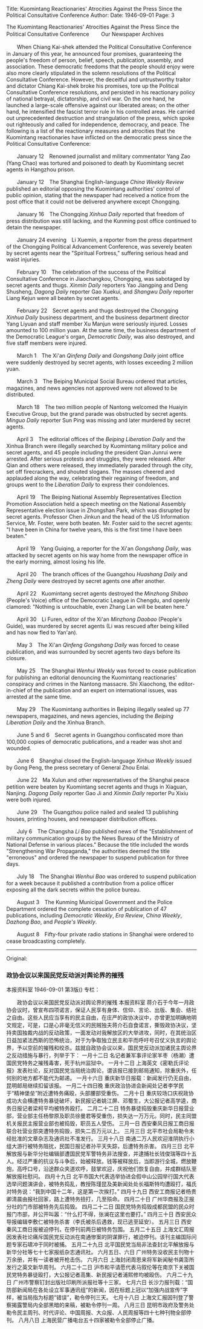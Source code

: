 Title: Kuomintang Reactionaries' Atrocities Against the Press Since the Political Consultative Conference
Author: 
Date: 1946-09-01
Page: 3

The Kuomintang Reactionaries' Atrocities Against the Press Since the Political Consultative Conference
　　Our Newspaper Archives

　　When Chiang Kai-shek attended the Political Consultative Conference in January of this year, he announced four promises, guaranteeing the people's freedom of person, belief, speech, publication, assembly, and association. These democratic freedoms that the people should enjoy were also more clearly stipulated in the solemn resolutions of the Political Consultative Conference. However, the deceitful and untrustworthy traitor and dictator Chiang Kai-shek broke his promises, tore up the Political Consultative Conference resolutions, and persisted in his reactionary policy of national betrayal, dictatorship, and civil war. On the one hand, he launched a large-scale offensive against our liberated areas; on the other hand, he intensified the fascist terror rule in his controlled areas. He carried out unprecedented destruction and strangulation of the press, which spoke out righteously and called for independence, democracy, and peace. The following is a list of the reactionary measures and atrocities that the Kuomintang reactionaries have inflicted on the democratic press since the Political Consultative Conference:

　　January 12　Renowned journalist and military commentator Yang Zao (Yang Chao) was tortured and poisoned to death by Kuomintang secret agents in Hangzhou prison.

　　January 12　The Shanghai English-language *China Weekly Review* published an editorial opposing the Kuomintang authorities' control of public opinion, stating that the newspaper had received a notice from the post office that it could not be delivered anywhere except Chongqing.

　　January 16　The Chongqing *Xinhua Daily* reported that freedom of press distribution was still lacking, and the Kunming post office continued to detain the newspaper.

　　January 24 evening　Li Xuemin, a reporter from the press department of the Chongqing Political Advancement Conference, was severely beaten by secret agents near the "Spiritual Fortress," suffering serious head and waist injuries.

　　February 10　The celebration of the success of the Political Consultative Conference in Jiaochangkou, Chongqing, was sabotaged by secret agents and thugs. *Xinmin Daily* reporters Yao Jiangping and Deng Shusheng, *Dagong Daily* reporter Gao Xuekui, and *Shangwu Daily* reporter Liang Kejun were all beaten by secret agents.

　　February 22　Secret agents and thugs destroyed the Chongqing *Xinhua Daily* business department, and the business department director Yang Liyuan and staff member Xu Manjun were seriously injured. Losses amounted to 100 million yuan. At the same time, the business department of the Democratic League's organ, *Democratic Daily*, was also destroyed, and five staff members were injured.

　　March 1　The Xi'an *Qinfeng Daily* and *Gongshang Daily* joint office were suddenly destroyed by secret agents, with losses exceeding 2 million yuan.

　　March 3　The Beiping Municipal Social Bureau ordered that articles, magazines, and news agencies not approved were not allowed to be distributed.

　　March 18　The two million people of Nantong welcomed the Huaiyin Executive Group, but the grand parade was obstructed by secret agents. *Minguo Daily* reporter Sun Ping was missing and later murdered by secret agents.

　　April 3　The editorial offices of the *Beiping Liberation Daily* and the Xinhua Branch were illegally searched by Kuomintang military police and secret agents, and 45 people including the president Qian Junrui were arrested. After serious protests and struggles, they were released. After Qian and others were released, they immediately paraded through the city, set off firecrackers, and shouted slogans. The masses cheered and applauded along the way, celebrating their regaining of freedom, and groups went to the *Liberation Daily* to express their condolences.

　　April 19　The Beiping National Assembly Representatives Election Promotion Association held a speech meeting on the National Assembly Representative election issue in Zhongshan Park, which was disrupted by secret agents. Professor Chen Jinkun and the head of the US Information Service, Mr. Foster, were both beaten. Mr. Foster said to the secret agents: "I have been in China for twelve years, this is the first time I have been beaten."

　　April 19　Yang Guiqing, a reporter for the Xi'an *Gongshang Daily*, was attacked by secret agents on his way home from the newspaper office in the early morning, almost losing his life.

　　April 20　The branch offices of the Guangzhou *Huashang Daily* and *Zheng Daily* were destroyed by secret agents one after another.

　　April 22　Kuomintang secret agents destroyed the *Minzhong Shibao* (People's Voice) office of the Democratic League in Chengdu, and openly clamored: "Nothing is untouchable, even Zhang Lan will be beaten here."

　　April 30　Li Furen, editor of the Xi'an *Minzhong Daobao* (People's Guide), was murdered by secret agents (Li was rescued after being killed and has now fled to Yan'an).

　　May 3　The Xi'an *Qinfeng Gongshang Daily* was forced to cease publication, and was surrounded by secret agents two days before its closure.

　　May 25　The Shanghai *Wenhui Weekly* was forced to cease publication for publishing an editorial denouncing the Kuomintang reactionaries' conspiracy and crimes in the Nantong massacre. Shi Xiaochong, the editor-in-chief of the publication and an expert on international issues, was arrested at the same time.

　　May 29　The Kuomintang authorities in Beiping illegally sealed up 77 newspapers, magazines, and news agencies, including the *Beiping Liberation Daily* and the Xinhua Branch.

　　June 5 and 6　Secret agents in Guangzhou confiscated more than 100,000 copies of democratic publications, and a reader was shot and wounded.

　　June 6　Shanghai closed the English-language *Xinhua Weekly* issued by Gong Peng, the press secretary of General Zhou Enlai.

　　June 22　Ma Xulun and other representatives of the Shanghai peace petition were beaten by Kuomintang secret agents and thugs in Xiaguan, Nanjing. *Dagong Daily* reporter Gao Ji and *Xinmin Daily* reporter Pu Xixiu were both injured.

　　June 29　The Guangzhou police nailed and sealed 13 publishing houses, printing houses, and newspaper distribution offices.

　　July 6　The Changsha *Li Bao* published news of the "Establishment of military communication groups by the News Bureau of the Ministry of National Defense in various places." Because the title included the words "Strengthening War Propaganda," the authorities deemed the title "erroneous" and ordered the newspaper to suspend publication for three days.

　　July 18　The Shanghai *Wenhui Bao* was ordered to suspend publication for a week because it published a contribution from a police officer exposing all the dark secrets within the police bureau.

　　August 3　The Kunming Municipal Government and the Police Department ordered the complete cessation of publication of 47 publications, including *Democratic Weekly*, *Era Review*, *China Weekly*, *Dazhong Bao*, and *People's Weekly*.

　　August 8　Fifty-four private radio stations in Shanghai were ordered to cease broadcasting completely.



<hr /> 

Original: 


### 政协会议以来国民党反动派对舆论界的摧残
本报资料室
1946-09-01
第3版()
专栏：

　　政协会议以来国民党反动派对舆论界的摧残
    本报资料室
    蒋介石于今年一月政协会议时，曾宣布四项诺言，保证人民享有身体、信仰、言论、出版、集会、结社之自由。这些人民应当享有的民主自由，在庄严的政协决议中，亦曾更加明确地明文规定，可是，口是心非毫无信义的民贼独夫蒋介石自食诺言，撕毁政协决议，坚持卖国独裁内战的反动政策，一面发动对我解放区的大举进攻，同时，在其统治区日益加紧法西斯的恐怖统治，对于为争取独立民主和平而呼吁号召仗义执言的舆论界，予以空前的摧残和绞杀。兹就自政协会议以来，国民党反动派加诸民主舆论界之反动措施与暴行，列举于下：
    一月十二日  名记者兼军事评论家羊枣（杨潮）遭国民党特务之摧残毒害，死于杭州监狱中。
    一月十二日  上海英文《密勒氏评论报》发表社论，反对国民党当局统治舆论，谓该报已接到邮局通知，除重庆外，任何别的地方都不能代为邮递。
    一月十六日  重庆新华日报载：新闻发行仍无自由，昆明邮局继续扣留该报。
    一月二十四日晚  重庆政治协进会新闻处记者李学民于“精神堡垒”附近遭特务痛殴，头部腰部受重伤。
    二月十日  重庆较场口庆祝政协成功大会横遭特务暴徒破坏，新民报记者姚江屏、邓蜀生，大公报记者高学逵，商务日报记者梁柯平均被特务殴打。
    二月二十二日  特务暴徒捣毁重庆新华日报营业部，营业部主任杨黎原及职员徐曼君等受重伤，损失达一万万元。同时，民主同盟机关报民主报营业部也被捣毁，职员五人受伤。
    三月一日  西安秦风日报工商日报联合社营业部突遭特务捣毁，损失二百万元以上。
    三月三日  北平市社会局勒令未经批准的文章杂志及通讯社不准发行。
    三月十八日  南通二万人民欢迎淮阴执行小组大游行被特务阻扰，民国日报记者孙平天失踪，后遭特务杀害。
    四月三日  北平解放报与新华分社编辑部遭国民党军警特务非法搜查，并逮捕社长钱俊瑞等四十五人。经过严重的抗议与斗争后，始被释放。钱等被释放后，当即游行全城，燃放鞭炮，高呼口号，沿途群众夹道欢呼，鼓掌欢迎，庆祝他们恢复自由，并成群结队至解放报社慰问。
    四月十九日  北平市国大代表选举协进会假中山公园举行国大代表选举问题演讲会，被特务捣乱，教授陈瑾昆及美新闻处处长福斯特均遭殴打，福氏对特务说：“我到中国十二年，这是第一次挨打。”
    四月十九日  西安工商报记者杨贵卿清晨由报社回家，路上遭特务扭打，几至殒命。
    四月二十日  广州华商报及正报分社的门市部被特务先后捣毁。
    四月二十二日  国民党特务捣毁成都民盟的民众时报门市部，并公开叫嚣：“什么打不得，张澜在这里也要打。”
    四月三十日  西安民众导报编辑李敷仁被特务杀害（李氏被杀后遇救，现已逃至延安）。
    五月三日  西安秦风工商日报被迫停刊，在停刊前两日被特务包围。
    五月二十五日  上海文汇周报因发表社论痛斥国民党反动派在南通惨案的阴谋罪行，被迫停刊。该刊主编国际问题专家石啸冲于同时被捕。
    五月二十九日  北平国民党当局非法查封北平解放报与新华分社等七十七家报纸杂志通讯社。
    六月五日、六日  广州特务没收民主刊物十万余册，并有一读者被开枪击伤。
    六月六日  上海封闭周恩来将军新闻秘书龚澎所发行之英文新华周刊。
    六月二十二日  沪市和平请愿代表马叙伦等在南京下关被国民党特务暴徒殴打，大公报记者高集、新民报记者浦熙修均被殴伤。
    六月二十九日  广州市警察钉封出版社印刷所派报社等十三家。
    七月六日  长沙力报刊载：“国防部新闻局在各处设立军事通讯组”的新闻，因在标题上冠以“加强内战宣传”字样，被当局指为标题“错误”，勒令停刊三天。
    七月十八日  上海文汇报因刊登了警察揭露警局内全部黑暗的来稿，被勒令停刊一周。
    八月三日  昆明市政府及警务处勒令民主周刊、时代评论、中国周报、大众报、人民周报等四十七种刊物全部停刊。
    八月八日  上海民营广播电台五十四家被勒令全部停止广播。
